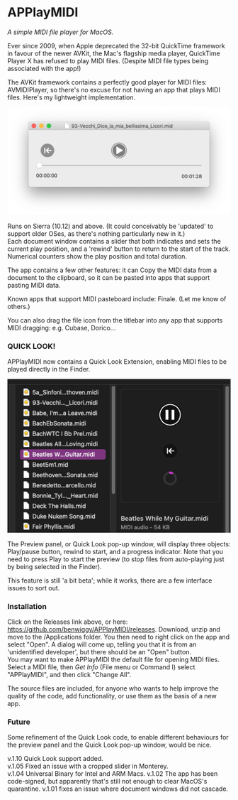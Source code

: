 # APPlayMIDI
_A simple MIDI file player for MacOS._

Ever since 2009, when Apple deprecated the 32-bit QuickTime framework in favour of the newer AVKit, the Mac's flagship media player, QuickTime Player X has refused to play MIDI files. (Despite MIDI file types being associated with the app!)

The AVKit framework contains a perfectly good player for MIDI files: AVMIDIPlayer, so there's no excuse for not having an app that plays MIDI files. Here's my lightweight implementation.

![alt text](img/window.png)

Runs on Sierra (10.12) and above. (It could conceivably be 'updated' to support older OSes, as there's nothing particularly new in it.)  
Each document window contains a slider that both indicates and sets the current play position, and a 'rewind' button to return to the start of the track. Numerical counters show the play position and total duration.

The app contains a few other features: it can Copy the MIDI data from a document to the clipboard, so it can be pasted into apps that support pasting MIDI data.

Known apps that support MIDI pasteboard include: Finale. (Let me know of others.)

You can also drag the file icon from the titlebar into any app that supports MIDI dragging: e.g. Cubase, Dorico...

### QUICK LOOK! ###

APPlayMIDI now contains a Quick Look Extension, enabling MIDI files to be played directly in the Finder. 

![alt text](img/quicklook.png)

The Preview panel, or Quick Look pop-up window, will display three objects: Play/pause button, rewind to start, and a progress indicator. Note that you need to press Play to start the preview (to stop files from auto-playing just by being selected in the Finder).

This feature is still 'a bit beta'; while it works, there are a few interface issues to sort out.

### Installation ###
Click on the Releases link above, or here: https://github.com/benwiggy/APPlayMIDI/releases. Download, unzip and move to the /Applications folder. You then need to right click on the app and select "Open". A dialog will come up, telling you that it is from an 'unidentified developer', but there should be an "Open" button.   
You may want to make APPlayMIDI the default file for opening MIDI files. Select a MIDI file, then _Get Info_ (File menu or Command I) select "APPlayMIDI", and then click "Change All".

The source files are included, for anyone who wants to help improve the quality of the code, add functionality, or use them as the basis of a new app. 

### Future ###  
Some refinement of the Quick Look code, to enable different behaviours for the preview panel and the Quick Look pop-up window, would be nice.

v.1.10 Quick Look support added.  
v.1.05 Fixed an issue with a cropped slider in Monterey.  
v.1.04 Universal Binary for Intel and ARM Macs.
v.1.02 The app has been code-signed, but apparently that's still not enough to clear MacOS's quarantine.
v.1.01 fixes an issue where document windows did not cascade.  

